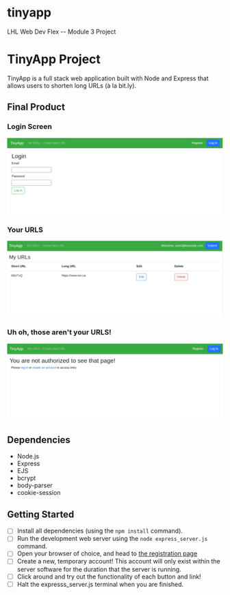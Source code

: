 # tinyapp
LHL Web Dev Flex -- Module 3 Project
# TinyApp Project

TinyApp is a full stack web application built with Node and Express that allows users to shorten long URLs (à la bit.ly).

## Final Product

### Login Screen
!["Login Page"](https://github.com/b1u3too/tinyapp/blob/main/docs/login.png)

### Your URLS
!["Your URLS"](https://github.com/b1u3too/tinyapp/blob/main/docs/your-urls.png)

### Uh oh, those aren't your URLS!
!["Uh oh, those aren't your URLS!"](https://github.com/b1u3too/tinyapp/blob/main/docs/not-authorized.png)

## Dependencies

- Node.js
- Express
- EJS
- bcrypt
- body-parser
- cookie-session


## Getting Started

- [ ] Install all dependencies (using the `npm install` command).
- [ ] Run the development web server using the `node express_server.js` command.
- [ ] Open your browser of choice, and head to [the registration page](http://localhost:8080/register)
- [ ] Create a new, temporary account! This account will only exist within the server software for the duration that the server is running. 
- [ ] Click around and try out the functionality of each button and link! 
- [ ] Halt the expresss_server.js terminal when you are finished.
